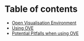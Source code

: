 # Table of contents

* [Open Visualisation Environment](README.md)
* [Using OVE](USAGE.md)
* [Potential Pitfalls when using OVE](PITFALLS.md)
